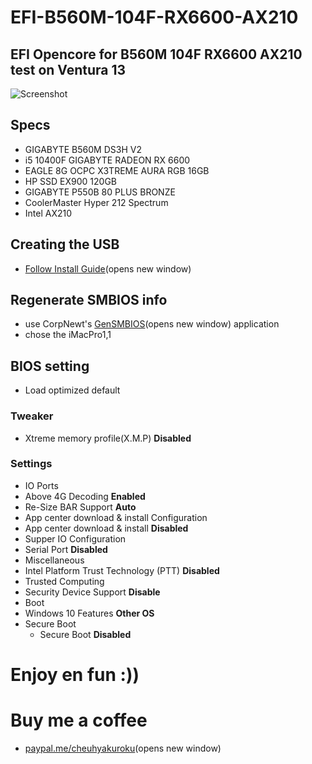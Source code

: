 # EFI-B560M-104F-RX6600-AX210

## EFI Opencore for B560M 104F RX6600 AX210 test on Ventura 13

![Screenshot](/Screenshot.png)

## Specs
* GIGABYTE B560M DS3H V2 
* i5 10400F GIGABYTE RADEON RX 6600 
* EAGLE 8G OCPC X3TREME AURA RGB 16GB 
* HP SSD EX900 120GB 
* GIGABYTE P550B 80 PLUS BRONZE 
* CoolerMaster Hyper 212 Spectrum 
* Intel AX210

## Creating the USB
* [Follow Install Guide](https://dortania.github.io/OpenCore-Install-Guide/installer-guide/)(opens new window)

## Regenerate SMBIOS info
* use CorpNewt's [GenSMBIOS](https://github.com/corpnewt/GenSMBIOS)(opens new window) application
* chose the iMacPro1,1

## BIOS setting
* Load optimized default

### Tweaker
* Xtreme memory profile(X.M.P) **Disabled**
### Settings
* IO Ports
 * Above 4G Decoding **Enabled**
 * Re-Size BAR Support **Auto**
* App center download & install Configuration 
 * App center download & install **Disabled**
* Supper IO Configuration 
 * Serial Port **Disabled**
* Miscellaneous 
 * Intel Platform Trust Technology (PTT) **Disabled**
 * Trusted Computing 
  * Security Device Support **Disable**
* Boot
 * Windows 10 Features **Other OS**
 * Secure Boot
   * Secure Boot **Disabled**

# Enjoy en fun :))

# Buy me a coffee

* [paypal.me/cheuhyakuroku](paypal.me/cheuhyakuroku)(opens new window)
